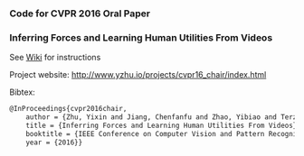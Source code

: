 ### Code for CVPR 2016 Oral Paper
### Inferring Forces and Learning Human Utilities From Videos

See [Wiki](https://github.com/xiaozhuchacha/ChairPerson/wiki/Home/) for instructions

Project website: http://www.yzhu.io/projects/cvpr16_chair/index.html

Bibtex:
```bash
@InProceedings{cvpr2016chair,
    author = {Zhu, Yixin and Jiang, Chenfanfu and Zhao, Yibiao and Terzopoulos, Demetri and Zhu, Song-Chun},
    title = {Inferring Forces and Learning Human Utilities From Videos},
    booktitle = {IEEE Conference on Computer Vision and Pattern Recognition (CVPR)},
    year = {2016}}
```
